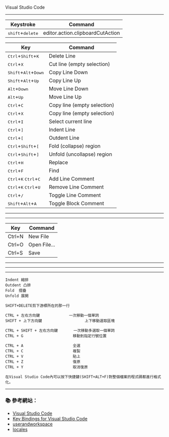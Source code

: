 Visual Studio Code

---

Keystroke    | Command
------------ | -------------
<kbd>shift</kbd>+<kbd>delete</kbd>       | editor.action.clipboardCutAction


Key    | Command
------------ | -------------
<kbd>Ctrl</kbd>+<kbd>Shift</kbd>+<kbd>K</kbd>	| Delete Line
<kbd>Ctrl</kbd>+<kbd>X</kbd>	| Cut line (empty selection)
<kbd>Shift</kbd>+<kbd>Alt</kbd>+<kbd>Down</kbd>	| Copy Line Down
<kbd>Shift</kbd>+<kbd>Alt</kbd>+<kbd>Up</kbd>	| Copy Line Up
<kbd>Alt</kbd>+<kbd>Down</kbd>	| Move Line Down
<kbd>Alt</kbd>+<kbd>Up</kbd>	| Move Line Up
<kbd>Ctrl</kbd>+<kbd>C</kbd>	| Copy line (empty selection)
<kbd>Ctrl</kbd>+<kbd>X</kbd>	| Copy line (empty selection)
<kbd>Ctrl</kbd>+<kbd>I</kbd>	| Select current line
<kbd>Ctrl</kbd>+<kbd>]</kbd>	| Indent Line
<kbd>Ctrl</kbd>+<kbd>[</kbd>	| Outdent Line
<kbd>Ctrl</kbd>+<kbd>Shift</kbd>+<kbd>[</kbd>	| Fold (collapse) region
<kbd>Ctrl</kbd>+<kbd>Shift</kbd>+<kbd>]</kbd>	| Unfold (uncollapse) region
<kbd>Ctrl</kbd>+<kbd>H</kbd>	| Replace
<kbd>Ctrl</kbd>+<kbd>F</kbd>	| Find
<kbd>Ctrl</kbd>+<kbd>K</kbd> <kbd>Ctrl</kbd>+<kbd>C</kbd>	| Add Line Comment
<kbd>Ctrl</kbd>+<kbd>K</kbd> <kbd>Ctrl</kbd>+<kbd>U</kbd>	| Remove Line Comment
<kbd>Ctrl</kbd>+<kbd>/</kbd>	| Toggle Line Comment
<kbd>Shift</kbd>+<kbd>Alt</kbd>+<kbd>A</kbd>	| Toggle Block Comment	
---

---
Key    | Command
------------ | -------------
Ctrl+N	| New File	
Ctrl+O	| Open File...	
Ctrl+S	| Save
---



---


---

```
Indent 縮排
Outdent 凸排
Fold  摺疊
Unfold 展開
```

```
SHIFT+DELETE剪下游標所在的那一行

CTRL + 左右方向鍵             一次移動一個單詞 
SHIFT + 上下方向鍵                   上下移動選取區塊

CTRL + SHIFT + 左右方向鍵       一次移動多選取一個單詞
CTRL + G                      移動到指定行號位置

CTRL + A                      全選
CTRL + C                      複製
CTRL + V                      貼上
CTRL + Z                      復原
CTRL + Y                      取消復原

在Visual Studio Code內可以按下快捷鍵(SHIFT+ALT+F)對整個檔案的程式碼都進行格式化。

```


---

### :books: 參考網站：
- [Visual Studio Code](https://code.visualstudio.com/)
- [Key Bindings for Visual Studio Code](https://code.visualstudio.com/Docs/customization/keybindings)
- [userandworkspace](https://code.visualstudio.com/docs/customization/userandworkspace)
- [locales](https://code.visualstudio.com/docs/customization/locales)
